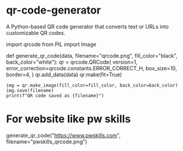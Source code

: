 # qr-code-generator
A Python-based QR code generator that converts text or URLs into customizable QR codes.


import qrcode
from PIL import Image

def generate_qr_code(data, filename="qrcode.png", fill_color="black", back_color="white"):
    qr = qrcode.QRCode(
        version=1,
        error_correction=qrcode.constants.ERROR_CORRECT_H,
        box_size=10,
        border=4,
    )
    qr.add_data(data)
    qr.make(fit=True)

    img = qr.make_image(fill_color=fill_color, back_color=back_color)
    img.save(filename)
    print(f"QR code saved as {filename}")

# For website like pw skills
generate_qr_code("https://www.pwskills.com", filename="pwskills_qrcode.png")
